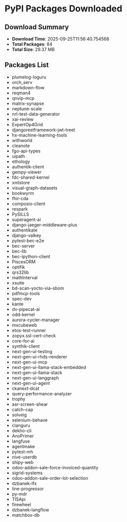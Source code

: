 # PyPI Packages Downloaded

## Download Summary
- **Download Time**: 2025-09-25T11:56:40.754568
- **Total Packages**: 84
- **Total Size**: 29.37 MB

## Packages List
- plumelog-loguru
- orch_serv
- markdown-flow
- reqman4
- qnvip-mcp
- matrix-synapse
- neptune-scale
- nrl-test-data-generator
- xai-review
- ExpertOp4Grid
- djangorestframework-jwt-treet
- hx-machine-learning-tools
- withworld
- cleanote
- fgo-api-types
- uipath
- ethology
- authentik-client
- gempy-viewer
- fdc-shared-kernel
- xmlstore
- visual-graph-datasets
- bookwyrm
- fhir-cda
- composio-client
- respark
- PySILLS
- superagent-ai
- django-jaeger-middleware-plus
- authentikate
- django-valkey
- pytest-bec-e2e
- bec-server
- bec-lib
- bec-ipython-client
- PiscesORM
- optifik
- qrs32lib
- mathInterval
- xsuite
- bd-scan-yocto-via-sbom
- pdfmcp-tools
- spec-dev
- kante
- dv-pipecat-ai
- odd-kernel
- aurora-cycler-manager
- mxcubeweb
- etos-test-runner
- zopyx.ssl-cert-check
- core-for-ai
- synthik-client
- next-gen-ui-testing
- next-gen-ui-rhds-renderer
- next-gen-ui-mcp
- next-gen-ui-llama-stack-embedded
- next-gen-ui-llama-stack
- next-gen-ui-langgraph
- next-gen-ui-agent
- ckanext-dcat
- query-performance-analyzer
- trophy
- asr-screen-shear
- catch-cap
- solveig
- selenium-behave
- clanguru
- dekho-cli
- AnoPrimer
- langfuse
- agentmake
- pytest-mh
- nive-userdb
- shipy-web
- odoo-addon-sale-force-invoiced-quantity
- sigrid-systems
- odoo-addon-sale-order-lot-selection
- dzbanek-lfx
- line-progressor
- py-mdr
- TISApi
- firewheel
- dzbanek-langflow
- matchbox-db
